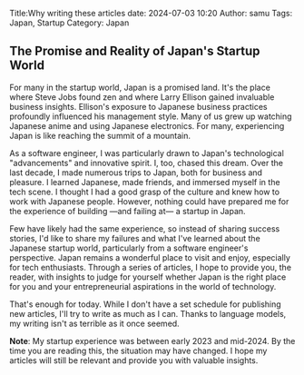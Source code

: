 Title:Why writing these articles
date: 2024-07-03 10:20
Author: samu
Tags: Japan, Startup
Category: Japan

## The Promise and Reality of Japan's Startup World

For many in the startup world, Japan is a promised land. It's the place where Steve Jobs found zen and where Larry Ellison gained invaluable business insights. Ellison's exposure to Japanese business practices profoundly influenced his management style. Many of us grew up watching Japanese anime and using Japanese electronics. For many, experiencing Japan is like reaching the summit of a mountain.

As a software engineer, I was particularly drawn to Japan's technological "advancements" and innovative spirit. I, too, chased this dream. Over the last decade, I made numerous trips to Japan, both for business and pleasure. I learned Japanese, made friends, and immersed myself in the tech scene. I thought I had a good grasp of the culture and knew how to work with Japanese people. However, nothing could have prepared me for the experience of building —and failing at— a startup in Japan.

Few have likely had the same experience, so instead of sharing success stories, I'd like to share my failures and what I've learned about the Japanese startup world, particularly from a software engineer's perspective. Japan remains a wonderful place to visit and enjoy, especially for tech enthusiasts. Through a series of articles, I hope to provide you, the reader, with insights to judge for yourself whether Japan is the right place for you and your entrepreneurial aspirations in the world of technology.

That's enough for today. While I don't have a set schedule for publishing new articles, I'll try to write as much as I can. Thanks to language models, my writing isn't as terrible as it once seemed.

**Note**: My startup experience was between early 2023 and mid-2024. By the time you are reading this, the situation may have changed. I hope my articles will still be relevant and provide you with valuable insights.
